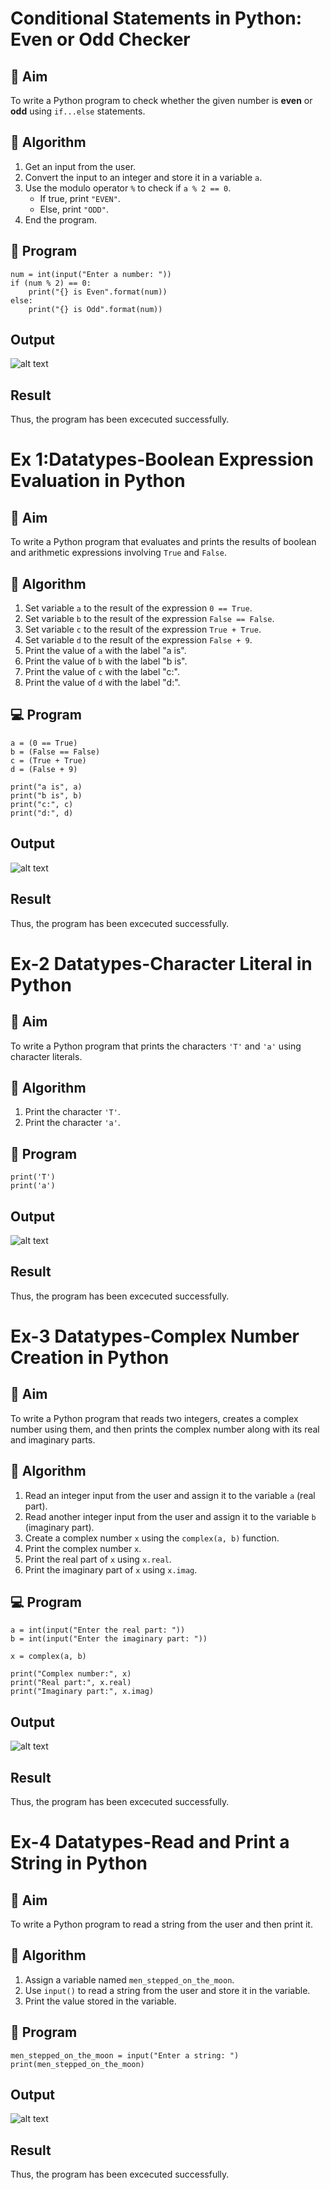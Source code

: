 # Conditional Statements in Python: Even or Odd Checker

## 🎯 Aim
To write a Python program to check whether the given number is **even** or **odd** using `if...else` statements.

## 🧠 Algorithm
1. Get an input from the user.
2. Convert the input to an integer and store it in a variable `a`.
3. Use the modulo operator `%` to check if `a % 2 == 0`.
   - If true, print `"EVEN"`.
   - Else, print `"ODD"`.
4. End the program.

## 🧾 Program
```
num = int(input("Enter a number: "))
if (num % 2) == 0:
    print("{} is Even".format(num))
else:
    print("{} is Odd".format(num))
```
## Output
![alt text](<Screenshot (97).png>)
## Result
Thus, the program has been excecuted successfully.



# Ex 1:Datatypes-Boolean Expression Evaluation in Python

## 🎯 Aim
To write a Python program that evaluates and prints the results of boolean and arithmetic expressions involving `True` and `False`.

## 🧠 Algorithm
1. Set variable `a` to the result of the expression `0 == True`.
2. Set variable `b` to the result of the expression `False == False`.
3. Set variable `c` to the result of the expression `True + True`.
4. Set variable `d` to the result of the expression `False + 9`.
5. Print the value of `a` with the label "a is".
6. Print the value of `b` with the label "b is".
7. Print the value of `c` with the label "c:".
8. Print the value of `d` with the label "d:".

## 💻 Program
```
a = (0 == True)
b = (False == False)
c = (True + True)
d = (False + 9)

print("a is", a)
print("b is", b)
print("c:", c)
print("d:", d)
```
## Output
![alt text](<Screenshot (98).png>)
## Result
Thus, the program has been excecuted successfully.


# Ex-2 Datatypes-Character Literal in Python

## 🎯 Aim
To write a Python program that prints the characters `'T'` and `'a'` using character literals.

## 🧠 Algorithm
1. Print the character `'T'`.
2. Print the character `'a'`.

## 🧾 Program
```
print('T')
print('a')
```
## Output
![alt text](<Screenshot (99).png>)
## Result
Thus, the program has been excecuted successfully.


# Ex-3 Datatypes-Complex Number Creation in Python

## 🎯 Aim
To write a Python program that reads two integers, creates a complex number using them, and then prints the complex number along with its real and imaginary parts.

## 🧠 Algorithm
1. Read an integer input from the user and assign it to the variable `a` (real part).
2. Read another integer input from the user and assign it to the variable `b` (imaginary part).
3. Create a complex number `x` using the `complex(a, b)` function.
4. Print the complex number `x`.
5. Print the real part of `x` using `x.real`.
6. Print the imaginary part of `x` using `x.imag`.

## 💻 Program
```
a = int(input("Enter the real part: "))
b = int(input("Enter the imaginary part: "))

x = complex(a, b)

print("Complex number:", x)
print("Real part:", x.real)
print("Imaginary part:", x.imag)
```
## Output
![alt text](<Screenshot (100).png>)
## Result
Thus, the program has been excecuted successfully.


# Ex-4 Datatypes-Read and Print a String in Python

## 🎯 Aim
To write a Python program to read a string from the user and then print it.

## 🧠 Algorithm
1. Assign a variable named `men_stepped_on_the_moon`.
2. Use `input()` to read a string from the user and store it in the variable.
3. Print the value stored in the variable.

## 🧾 Program
```
men_stepped_on_the_moon = input("Enter a string: ")
print(men_stepped_on_the_moon)
```
## Output
![alt text](<Screenshot (101).png>)
## Result
Thus, the program has been excecuted successfully.